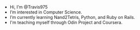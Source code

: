 - Hi, I’m @Travis975
- I’m interested in Computer Science.
- I’m currently learning Nand2Tetris, Python, and Ruby on Rails.
- I'm teaching myself through Odin Project and Coursera. 

<!---
Travis975/Travis975 is a ✨ special ✨ repository because its `README.md` (this file) appears on your GitHub profile.
You can click the Preview link to take a look at your changes.
--->
